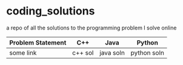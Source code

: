 # coding_solutions
a repo of all the solutions to the programming problem I solve online


| Problem Statement | C++ | Java | Python |
| --- | --- | --- | ---- |
| some link | c++ sol | java soln | python soln |
